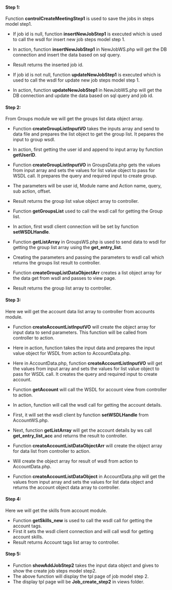 #### Step 1:

Function **controlCreateMeetingStep1** is used to save the jobs in steps model step1.
- If job id is null, function **insertNewJobStep1** is executed which is used to call the wsdl for insert new job steps model step 1.
- In action, function **insertNewJobStep1** in NewJobWS.php will get the DB connection and insert the data based on sql query.
- Result returns the inserted job id.

- If job id is not null, function **updateNewJobStep1** is executed which is used to call the wsdl for update new job steps model step 1.
- In action, function **updateNewJobStep1** in NewJobWS.php will get the DB connection and update the data based on sql query and job id.


#### Step 2:

From Groups module we will get the groups list data object array.

- Function **createGroupListInputVO** takes the inputs array and send to data file and prepares the list object to get the group list. It pepares the input to group wsdl.
- In action, first getting the user id and append to input array by function **getUserID**.
- Function **createGroupListInputVO** in GroupsData.php gets the values from input array and sets the values for list value object to pass for WSDL call. It prepares the query and required input to create group.
- The parameters will be user id, Module name and Action name, query, sub action, offset.
- Result returns the group list value object array to controller.

- Function **getGroupsList** used to call the wsdl call for getting the Group list.
- In action, first wsdl client connection will be set by function **setWSDLHandle**.
- Function **getListArray** in GroupsWS.php is used to send data to wsdl for getting the group list array using the **get_entry_list**.
- Creating the parameters and passing the parameters to wsdl call which returns the groups list result to controller.

- Function **createGroupListDataObjectArr** creates a list object array for the data get from wsdl and passes to view page.
- Result returns the group list array to controller.


#### Step 3:

Here we will get the account data list array to controller from accounts module.

- Function **createAccountListInputVO** will create the object array for input data to send parameters. This function will be called from controller to action.
- Here in action, function takes the input data and prepares the input value object for WSDL from action to AccountData.php.
- Here in AccountData.php, function **createAccountListInputVO** will get the values from input array and sets the values for list value object to pass for WSDL call. It creates the query and required input to create account.

- Function **getAccount** will call the WSDL for account view from controller to action.
- In action, function will call the wsdl call for getting the account details.
- First, it will set the wsdl client by function **setWSDLHandle** from AccountWS.php.
- Next, function **getListArray** will get the account details by ws call **get_entry_list_acc** and returns the result to controller.

- Function **createAccountListDataObjectArr** will create the object array for data list from controller to action.
- Will create the object array for result of wsdl from action to AccountData.php.
- Function **createAccountListDataObject** in AccountData.php will get the values from input array and sets the values for list data object and returns the account object data array to controller.


#### Step 4:

Here we will get the skills from account module.

- Function **getSkills_new** is used to call the wsdl call for getting the account tags.
- First it sets the wsdl client connection and will call wsdl for getting account skills.
- Result returns Account tags list array to controller.


#### Step 5:

- Function **showAddJobStep2** takes the input data object and gives to show the create job steps model step2.
- The above function will display the tpl page of job model step 2.
- The display tpl page will be **Job_create_step2** in views folder.



